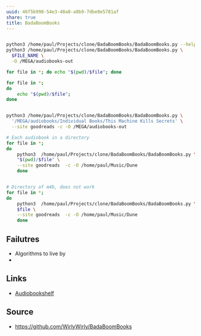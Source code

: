 ```yaml
---
uuid: 46f5b998-54e3-40a0-a8b9-7dbe0e5781af
share: true
title: BadaBoomBooks
---
```

``` bash

python3 /home/paul/Projects/clone/BadaBoomBooks/BadaBoomBooks.py --help 
python3 /home/paul/Projects/clone/BadaBoomBooks/BadaBoomBooks.py \
  $FILE_NAME \
  -O /MEGA/audiobooks-out

for file in *; do echo "$(pwd)/$file"; done

for file in *; 
do 
	echo "$(pwd)/$file"; 
done


python3 /home/paul/Projects/clone/BadaBoomBooks/BadaBoomBooks.py \
  '/MEGA/audiobooks/Individual Books/This Machine Kills Secrets' \
  --site goodreads -c -O /MEGA/audiobooks-out

# Each audiobook in a directory
for file in *; 
do 
	python3  /home/paul/Projects/clone/BadaBoomBooks/BadaBoomBooks.py \
	"$(pwd)/$file" \
	--site goodreads  -c -O /home/paul/Music/Dune
	done


# Directory of m4b, does not work
for file in *; 
do 
	python3  /home/paul/Projects/clone/BadaBoomBooks/BadaBoomBooks.py \
	$file \
	--site goodreads  -c -O /home/paul/Music/Dune
	done


```

## Failutres

* Algorithms to live by
* 
## Links

* [Audiobookshelf](/5c08983b-5976-421a-876a-f95474deb1d0)

## Source

* https://github.com/WirlyWirly/BadaBoomBooks